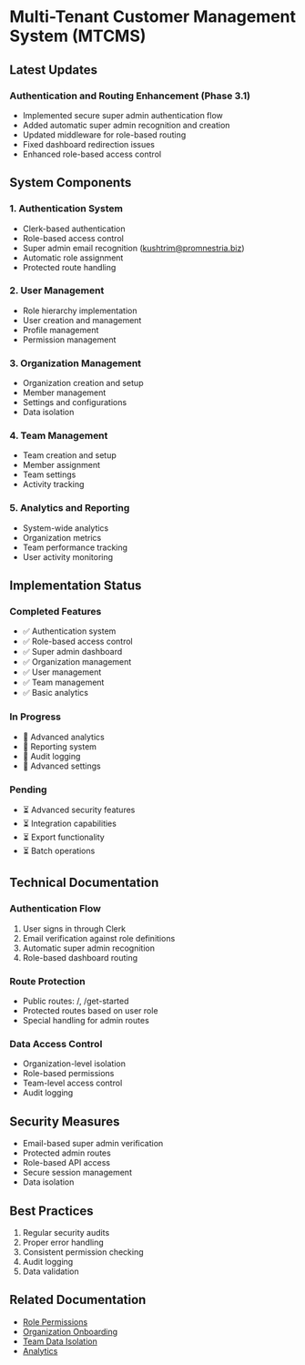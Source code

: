 # Multi-Tenant Customer Management System (MTCMS)

## Latest Updates

### Authentication and Routing Enhancement (Phase 3.1)
- Implemented secure super admin authentication flow
- Added automatic super admin recognition and creation
- Updated middleware for role-based routing
- Fixed dashboard redirection issues
- Enhanced role-based access control

## System Components

### 1. Authentication System
- Clerk-based authentication
- Role-based access control
- Super admin email recognition (kushtrim@promnestria.biz)
- Automatic role assignment
- Protected route handling

### 2. User Management
- Role hierarchy implementation
- User creation and management
- Profile management
- Permission management

### 3. Organization Management
- Organization creation and setup
- Member management
- Settings and configurations
- Data isolation

### 4. Team Management
- Team creation and setup
- Member assignment
- Team settings
- Activity tracking

### 5. Analytics and Reporting
- System-wide analytics
- Organization metrics
- Team performance tracking
- User activity monitoring

## Implementation Status

### Completed Features
- ✅ Authentication system
- ✅ Role-based access control
- ✅ Super admin dashboard
- ✅ Organization management
- ✅ User management
- ✅ Team management
- ✅ Basic analytics

### In Progress
- 🔄 Advanced analytics
- 🔄 Reporting system
- 🔄 Audit logging
- 🔄 Advanced settings

### Pending
- ⏳ Advanced security features
- ⏳ Integration capabilities
- ⏳ Export functionality
- ⏳ Batch operations

## Technical Documentation

### Authentication Flow
1. User signs in through Clerk
2. Email verification against role definitions
3. Automatic super admin recognition
4. Role-based dashboard routing

### Route Protection
- Public routes: /, /get-started
- Protected routes based on user role
- Special handling for admin routes

### Data Access Control
- Organization-level isolation
- Role-based permissions
- Team-level access control
- Audit logging

## Security Measures
- Email-based super admin verification
- Protected admin routes
- Role-based API access
- Secure session management
- Data isolation

## Best Practices
1. Regular security audits
2. Proper error handling
3. Consistent permission checking
4. Audit logging
5. Data validation

## Related Documentation
- [Role Permissions](./RolePermissions.md)
- [Organization Onboarding](./OrganizationOnboarding.md)
- [Team Data Isolation](./TeamDataIsolation.md)
- [Analytics](./Analytics.md)